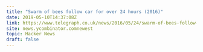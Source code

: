 ```yaml
---
title: "Swarm of bees follow car for over 24 hours (2016)"
date: 2019-05-10T14:37:08Z
link: https://www.telegraph.co.uk/news/2016/05/24/swarm-of-bees-follow-grandmothers-car-for-over-24-hours-attempti/?utm_medium=RSS&utm_source=hune
site: news.ycombinator.comnewest
topic: Hacker News
draft: false
---
```

